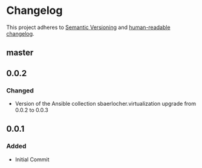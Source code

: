 # Changelog

This project adheres to [Semantic Versioning](https://semver.org/spec/v2.0.0.html)
and [human-readable changelog](https://keepachangelog.com/en/1.0.0/).

## master

## 0.0.2

### Changed

- Version of the Ansible collection sbaerlocher.virtualization upgrade from 0.0.2 to 0.0.3

## 0.0.1

### Added

- Initial Commit
